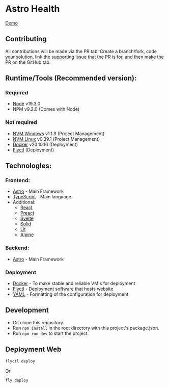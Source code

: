 # Astro Health

[Demo](https://astrohealth.fly.dev/)

## Contributing

All contributions will be made via the PR tab! Create a branch/fork, code your solution, link the supporting issue that the PR is for, and then make the PR on the GitHub tab.

## Runtime/Tools (Recommended version):

### Required

-   [Node](https://nodejs.org/en/) v19.3.0
-   NPM v9.2.0 (Comes with Node)

### Not required

-   [NVM Windows](https://github.com/coreybutler/nvm-windows) v1.1.9 (Project Management)
-   [NVM Linux](https://github.com/nvm-sh/nvm) v0.39.1 (Project Management)
-   [Docker](https://www.docker.com/) v20.10.16 (Deployment)
-   [Flyctl](https://fly.io/) (Deployment)

## Technologies:

### Frontend:

-   [Astro](https://astro.build/) - Main Framework
-   [TypeScript](https://www.typescriptlang.org/docs/) - Main language
-   Additional:
    -   [React](https://reactjs.org/)
    -   [Preact](https://preactjs.com/)
    -   [Svelte](https://svelte.dev/)
    -   [Solid](https://www.solidjs.com/)
    -   [Lit](https://lit.dev/)
    -   [Alpine](https://alpinejs.dev/)

### Backend:

-   [Astro](https://astro.build/) - Main Framework

### Deployment

-   [Docker](https://www.docker.com/) - To make stable and reliable VM's for deployment
-   [Flyctl](https://fly.io/docs) - Deployment software that hosts website
-   [YAML](https://yaml.org/) - Formatting of the configuration for deployment

## Development

-   Git clone this repository.
-   Run `npm install` in the root directory with this project's package.json.
-   Run `npm run dev` to start the project.

## Deployment Web

```bash
flyctl deploy
```

Or

```bash
fly deploy
```
